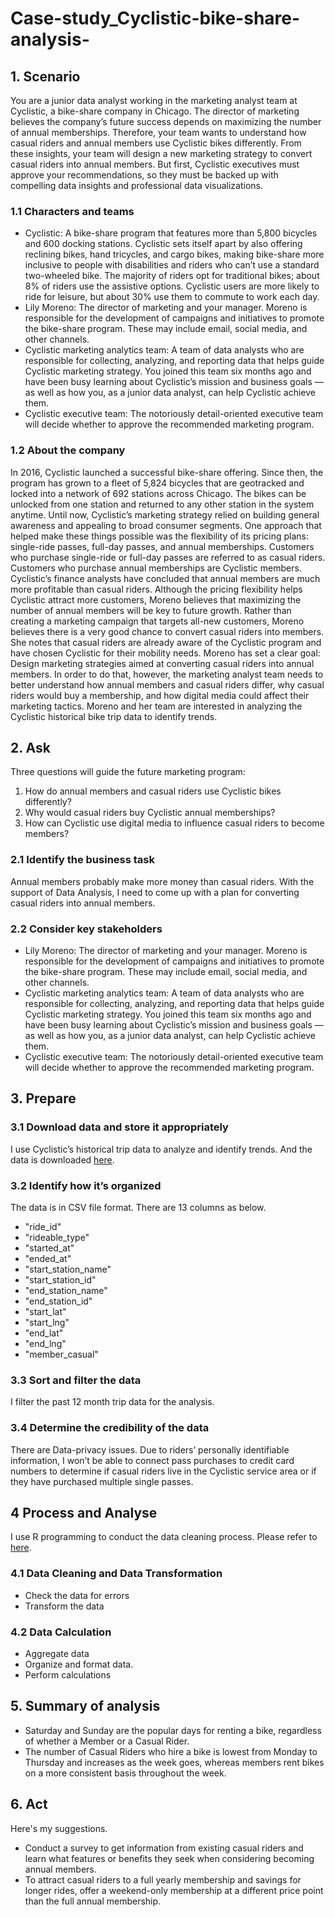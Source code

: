 # Case-study_Cyclistic-bike-share-analysis-

## 1. Scenario
You are a junior data analyst working in the marketing analyst team at Cyclistic, a bike-share company in Chicago. The director
of marketing believes the company’s future success depends on maximizing the number of annual memberships. Therefore,
your team wants to understand how casual riders and annual members use Cyclistic bikes differently. From these insights,
your team will design a new marketing strategy to convert casual riders into annual members. But first, Cyclistic executives
must approve your recommendations, so they must be backed up with compelling data insights and professional data
visualizations.

### 1.1 Characters and teams
- Cyclistic: A bike-share program that features more than 5,800 bicycles and 600 docking stations. Cyclistic sets itself
apart by also offering reclining bikes, hand tricycles, and cargo bikes, making bike-share more inclusive to people with
disabilities and riders who can’t use a standard two-wheeled bike. The majority of riders opt for traditional bikes; about
8% of riders use the assistive options. Cyclistic users are more likely to ride for leisure, but about 30% use them to
commute to work each day.
- Lily Moreno: The director of marketing and your manager. Moreno is responsible for the development of campaigns
and initiatives to promote the bike-share program. These may include email, social media, and other channels.
- Cyclistic marketing analytics team: A team of data analysts who are responsible for collecting, analyzing, and
reporting data that helps guide Cyclistic marketing strategy. You joined this team six months ago and have been busy
learning about Cyclistic’s mission and business goals — as well as how you, as a junior data analyst, can help Cyclistic
achieve them.
- Cyclistic executive team: The notoriously detail-oriented executive team will decide whether to approve the
recommended marketing program.

### 1.2 About the company
In 2016, Cyclistic launched a successful bike-share offering. Since then, the program has grown to a fleet of 5,824 bicycles that
are geotracked and locked into a network of 692 stations across Chicago. The bikes can be unlocked from one station and
returned to any other station in the system anytime.
Until now, Cyclistic’s marketing strategy relied on building general awareness and appealing to broad consumer segments.
One approach that helped make these things possible was the flexibility of its pricing plans: single-ride passes, full-day passes,
and annual memberships. Customers who purchase single-ride or full-day passes are referred to as casual riders. Customers
who purchase annual memberships are Cyclistic members.
Cyclistic’s finance analysts have concluded that annual members are much more profitable than casual riders. Although the
pricing flexibility helps Cyclistic attract more customers, Moreno believes that maximizing the number of annual members will
be key to future growth. Rather than creating a marketing campaign that targets all-new customers, Moreno believes there is a
very good chance to convert casual riders into members. She notes that casual riders are already aware of the Cyclistic
program and have chosen Cyclistic for their mobility needs.
Moreno has set a clear goal: Design marketing strategies aimed at converting casual riders into annual members. In order to
do that, however, the marketing analyst team needs to better understand how annual members and casual riders differ, why
casual riders would buy a membership, and how digital media could affect their marketing tactics. Moreno and her team are
interested in analyzing the Cyclistic historical bike trip data to identify trends.

## 2. Ask
Three questions will guide the future marketing program:
1. How do annual members and casual riders use Cyclistic bikes differently?
2. Why would casual riders buy Cyclistic annual memberships?
3. How can Cyclistic use digital media to influence casual riders to become members?

### 2.1 Identify the business task
Annual members probably make more money than casual riders. With the support of Data Analysis, I need to come up with a plan for converting casual riders into annual members.

### 2.2 Consider key stakeholders
- Lily Moreno: The director of marketing and your manager. Moreno is responsible for the development of campaigns
and initiatives to promote the bike-share program. These may include email, social media, and other channels.
- Cyclistic marketing analytics team: A team of data analysts who are responsible for collecting, analyzing, and
reporting data that helps guide Cyclistic marketing strategy. You joined this team six months ago and have been busy
learning about Cyclistic’s mission and business goals — as well as how you, as a junior data analyst, can help Cyclistic
achieve them.
- Cyclistic executive team: The notoriously detail-oriented executive team will decide whether to approve the
recommended marketing program.

## 3. Prepare
### 3.1 Download data and store it appropriately
I use Cyclistic’s historical trip data to analyze and identify trends. And the data is downloaded [here](https://divvy-tripdata.s3.amazonaws.com/index.html).

### 3.2 Identify how it’s organized
The data is in CSV file format. There are 13 columns as below. 
- "ride_id"
- "rideable_type"
- "started_at"        
- "ended_at"
- "start_station_name"
- "start_station_id"  
- "end_station_name"
- "end_station_id"
- "start_lat"         
- "start_lng"
- "end_lat"
- "end_lng"           
- "member_casual"

### 3.3 Sort and filter the data
I filter the past 12 month trip data for the analysis.

### 3.4 Determine the credibility of the data
There are Data-privacy issues. Due to riders’ personally identifiable information, I won’t be able to connect pass purchases to credit card numbers to determine if casual riders live in the Cyclistic service area or if they have purchased multiple single passes.

## 4 Process and Analyse
I use R programming to conduct the data cleaning process. Please refer to [here](https://github.com/Kimmi614/Case-study_Cyclistic-bike-share-analysis-/blob/f0b0ef0ccb6a7fd3f2faaf297945b4dac9aacd70/2.%20Analysis%20a%20%E2%80%9C/Case%20study_Cyclistic%20bike-share%20analysis%20_final%20version.rmd).

### 4.1 Data Cleaning and Data Transformation
- Check the data for errors
- Transform the data

### 4.2 Data Calculation
- Aggregate data
- Organize and format data.
- Perform calculations

## 5. Summary of analysis
- Saturday and Sunday are the popular days for renting a bike, regardless of whether a Member or a Casual Rider.
- The number of Casual Riders who hire a bike is lowest from Monday to Thursday and increases as the week goes, whereas members rent bikes on a more consistent basis throughout the week.

## 6. Act
Here's my suggestions.
- Conduct a survey to get information from existing casual riders and learn what features or benefits they seek when considering becoming annual members.
- To attract casual riders to a full yearly membership and savings for longer rides, offer a weekend-only membership at a different price point than the full annual membership.

